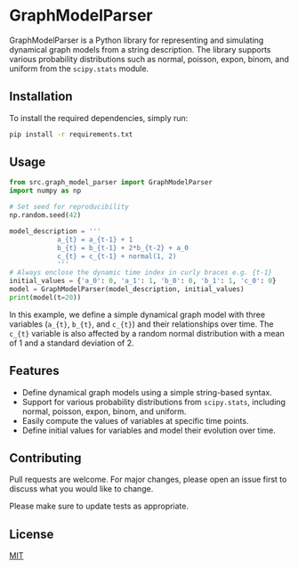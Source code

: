 # GraphModelParser

GraphModelParser is a Python library for representing and simulating dynamical graph models from a string description. The library supports various probability distributions such as normal, poisson, expon, binom, and uniform from the `scipy.stats` module.

## Installation

To install the required dependencies, simply run:

```bash
pip install -r requirements.txt
```

## Usage

```python
from src.graph_model_parser import GraphModelParser
import numpy as np

# Set seed for reproducibility
np.random.seed(42)

model_description = '''
            a_{t} = a_{t-1} + 1
            b_{t} = b_{t-1} + 2*b_{t-2} + a_0
            c_{t} = c_{t-1} + normal(1, 2)
            '''
# Always enclose the dynamic time index in curly braces e.g. {t-1}  
initial_values = {'a_0': 0, 'a_1': 1, 'b_0': 0, 'b_1': 1, 'c_0': 0}
model = GraphModelParser(model_description, initial_values)
print(model(t=20))
```

In this example, we define a simple dynamical graph model with three variables (`a_{t}`, `b_{t}`, and `c_{t}`) and their relationships over time. The `c_{t}` variable is also affected by a random normal distribution with a mean of 1 and a standard deviation of 2.

## Features

- Define dynamical graph models using a simple string-based syntax.
- Support for various probability distributions from `scipy.stats`, including normal, poisson, expon, binom, and uniform.
- Easily compute the values of variables at specific time points.
- Define initial values for variables and model their evolution over time.

## Contributing

Pull requests are welcome. For major changes, please open an issue first to discuss what you would like to change.

Please make sure to update tests as appropriate.

## License

[MIT](https://choosealicense.com/licenses/mit/)